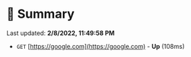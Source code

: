 # 📖 Summary
Last updated: **2/8/2022, 11:49:58 PM**

- `GET` [https://google.com](https://google.com) - **Up** (108ms)
